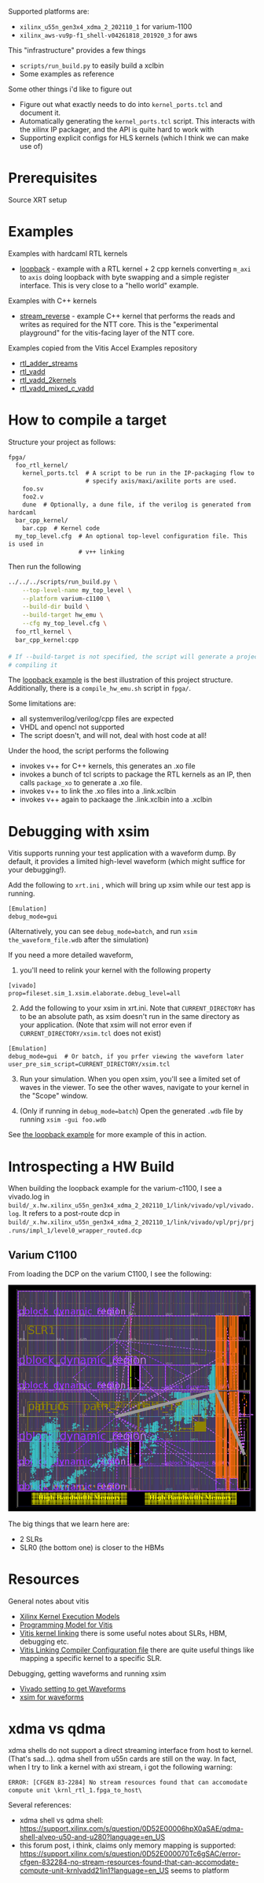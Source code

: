 Supported platforms are:
- `xilinx_u55n_gen3x4_xdma_2_202110_1` for varium-1100
- `xilinx_aws-vu9p-f1_shell-v04261818_201920_3` for aws

This "infrastructure" provides a few things
- `scripts/run_build.py` to easily build a xclbin
- Some examples as reference

Some other things i'd like to figure out
- Figure out what exactly needs to do into `kernel_ports.tcl` and document it.
- Automatically generating the `kernel_ports.tcl` script. This interacts with
  the xilinx IP packager, and the API is quite hard to work with
- Supporting explicit configs for HLS kernels (which I think we can make use of)

# Prerequisites

Source XRT setup

# Examples

Examples with hardcaml RTL kernels
- [loopback](examples/loopback) - example with a RTL kernel + 2 cpp kernels
  converting `m_axi` to `axis` doing loopback with byte swapping and a simple
  register interface. This is very close to a "hello world" example.

Examples with C++ kernels
- [stream\_reverse](examples/stream_reverse) - example C++ kernel that performs
  the reads and writes as required for the NTT core. This is the "experimental
  playground" for the vitis-facing layer of the NTT core.

Examples copied from the Vitis Accel Examples repository
- [rtl\_adder\_streams](examples/rtl_adder_streams)
- [rtl\_vadd](examples/rtl_vadd)
- [rtl\_vadd\_2kernels](examples/rtl_vadd_2kernels)
- [rtl\_vadd\_mixed\_c\_vadd](examples/rtl_vadd_mixed_c_vadd)

# How to compile a target

Structure your project as follows:

```
fpga/
  foo_rtl_kernel/
    kernel_ports.tcl  # A script to be run in the IP-packaging flow to
                      # specify axis/maxi/axilite ports are used.
    foo.sv
    foo2.v
    dune  # Optionally, a dune file, if the verilog is generated from hardcaml
  bar_cpp_kernel/
    bar.cpp  # Kernel code
  my_top_level.cfg  # An optional top-level configuration file. This is used in
                    # v++ linking
```

Then run the following

```bash
../../../scripts/run_build.py \
	--top-level-name my_top_level \
	--platform varium-c1100 \
	--build-dir build \
	--build-target hw_emu \
	--cfg my_top_level.cfg \
  foo_rtl_kernel \
  bar_cpp_kernel:cpp

# If --build-target is not specified, the script will generate a project without
# compiling it
```

The [loopback example](examples/loopback) is the best illustration of this
project structure. Additionally, there is a `compile_hw_emu.sh` script in
`fpga/`.

Some limitations are:
- all systemverilog/verilog/cpp files are expected
- VHDL and opencl not supported
- The script doesn't, and will not, deal with host code at all!

Under the hood, the script performs the following
- invokes v++ for C++ kernels, this generates an .xo file
- invokes a bunch of tcl scripts to package the RTL kernels as an IP, then
  calls `package_xo` to generate a .xo file.
- invokes v++ to link the .xo files into a .link.xclbin
- invokes v++ again to packaage the .link.xclbin into a .xclbin

# Debugging with xsim

Vitis supports running your test application with a waveform dump. By default,
it provides a limited high-level waveform (which might suffice for your
debugging!).

Add the following to `xrt.ini` , which will bring up xsim while our test app is
running.

```
[Emulation]
debug_mode=gui
```

(Alternatively, you can see `debug_mode=batch`, and run
`xsim the_waveform_file.wdb` after the simulation)

If you need a more detailed waveform,

1. you'll need to relink your kernel with the following property

```
[vivado]
prop=fileset.sim_1.xsim.elaborate.debug_level=all
```

2. Add the following to your xsim in xrt.ini. Note that `CURRENT_DIRECTORY`
has to be an absolute path, as xsim doesn't run in the same directory as your
application. (Note that xsim will not error even if
`CURRENT_DIRECTORY/xsim.tcl` does not exist)

```
[Emulation]
debug_mode=gui  # Or batch, if you prfer viewing the waveform later
user_pre_sim_script=CURRENT_DIRECTORY/xsim.tcl
```

3. Run your simulation. When you open xsim, you'll see a limited set of waves
in the viewer. To see the other waves, navigate to your kernel in the "Scope"
window.

4. (Only if running in `debug_mode=batch`) Open the generated `.wdb` file by
running `xsim -gui foo.wdb`

See [the loopback example](examples/loopback) for more example of this in
action.

# Introspecting a HW Build

When building the loopback example for the varium-c1100, I see a vivado.log in
`build/_x.hw.xilinx_u55n_gen3x4_xdma_2_202110_1/link/vivado/vpl/vivado.log`. It
refers to a post-route dcp in
`build/_x.hw.xilinx_u55n_gen3x4_xdma_2_202110_1/link/vivado/vpl/prj/prj.runs/impl_1/level0_wrapper_routed.dcp`

## Varium C1100

From loading the DCP on the varium C1100, I see the following:

![](images/varium-c1100-snapshot.png)

The big things that we learn here are:
- 2 SLRs
- SLR0 (the bottom one) is closer to the HBMs

# Resources

General notes about vitis
- [Xilinx Kernel Execution Models](https://xilinx.github.io/XRT/master/html/xrt_kernel_executions.html)
- [Programming Model for Vitis](https://docs.xilinx.com/r/2021.2-English/ug1393-vitis-application-acceleration/Programming-Model)
- [Vitis kernel linking](https://docs.xilinx.com/r/en-US/ug1393-vitis-application-acceleration/Linking-the-Kernels) there is some useful notes about SLRs, HBM, debugging etc.
- [Vitis Linking Compiler Configuration file](https://docs.xilinx.com/r/en-US/ug1393-vitis-application-acceleration/Vitis-Compiler-Configuration-File) there are quite useful things like mapping a specific kernel to a specific SLR.

Debugging, getting waveforms and running xsim
- [Vivado setting to get Waveforms](https://support.xilinx.com/s/question/0D52E00006hpQIXSA2/how-to-get-signals-which-are-not-in-the-kernel-interface-but-between-or-inside-functions-in-the-kernel-in-waveform-under-hwemu?language=en_US)
- [xsim for waveforms](https://support.xilinx.com/s/question/0D52E00006hpNiASAU/problem-editing-xrtini-on-vitis-20201?language=en_US)

# xdma vs qdma

xdma shells do not support a direct streaming interface from host to kernel.
(That's sad...). qdma shell from u55n cards are still on the way. In fact, when
I try to link a kernel with axi stream, i got the following warning:

```
ERROR: [CFGEN 83-2284] No stream resources found that can accomodate compute unit \krnl_rtl_1.fpga_to_host\
```

Several references:
- xdma shell vs qdma shell: https://support.xilinx.com/s/question/0D52E00006hpX0aSAE/qdma-shell-alveo-u50-and-u280?language=en_US
- this forum post, i think, claims only memory mapping is supported: https://support.xilinx.com/s/question/0D52E000070Tc6gSAC/error-cfgen-832284-no-stream-resources-found-that-can-accomodate-compute-unit-krnlvadd21in1?language=en_US seems to platform
